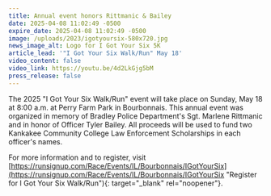 ```yaml
---
title: Annual event honors Rittmanic & Bailey
date: 2025-04-08 11:02:49 -0500
expire_date: 2025-04-08 11:02:49 -0500
image: /uploads/2023/igotyoursix-580x720.jpg
news_image_alt: Logo for I Got Your Six 5K
article_lead: '"I Got Your Six Walk/Run" May 18'
video_content: false
video_link: https://youtu.be/4d2LkGjg5bM
press_release: false
---
```

The 2025 "I Got Your Six Walk/Run" event will take place on Sunday, May 18 at 8:00 a.m. at Perry Farm Park in Bourbonnais. This annual event was organized in memory of Bradley Police Department's Sgt. Marlene Rittmanic and in honor of Officer Tyler Bailey. All proceeds will be used to fund two Kankakee Community College Law Enforcement Scholarships in each officer's names.

For more information and to register, visit [https://runsignup.com/Race/Events/IL/Bourbonnais/IGotYourSix](https://runsignup.com/Race/Events/IL/Bourbonnais/IGotYourSix "Register for I Got Your Six Walk/Run"){: target="_blank" rel="noopener"}.
